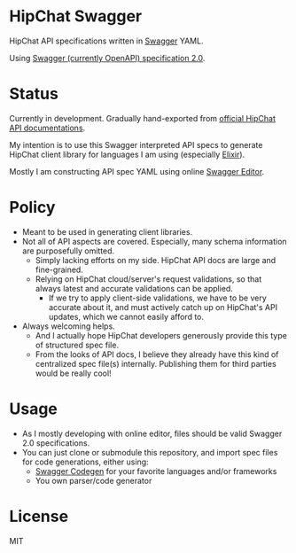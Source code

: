 # HipChat Swagger

HipChat API specifications written in [Swagger](http://swagger.io/) YAML.

Using [Swagger (currently OpenAPI) specification 2.0](https://github.com/OAI/OpenAPI-Specification/blob/master/versions/2.0.md).

# Status

Currently in development. Gradually hand-exported from [official HipChat API documentations](https://www.hipchat.com/docs/apiv2).

My intention is to use this Swagger interpreted API specs to generate HipChat client library
for languages I am using (especially [Elixir](http://elixir-lang.org/)).

Mostly I am constructing API spec YAML using online [Swagger Editor](http://editor.swagger.io/#/).

# Policy

- Meant to be used in generating client libraries.
- Not all of API aspects are covered. Especially, many schema information are purposefully omitted.
    - Simply lacking efforts on my side. HipChat API docs are large and fine-grained.
    - Relying on HipChat cloud/server's request validations, so that always latest and accurate validations can be applied.
        - If we try to apply client-side validations, we have to be very accurate about it,
          and must actively catch up on HipChat's API updates, which we cannot easily afford to.
- Always welcoming helps.
    - And I actually hope HipChat developers generously provide this type of structured spec file.
    - From the looks of API docs, I believe they already have this kind of centralized spec file(s) internally.
      Publishing them for third parties would be really cool!

# Usage

- As I mostly developing with online editor, files should be valid Swagger 2.0 specifications.
- You can just clone or submodule this repository, and import spec files for code generations, either using:
    - [Swagger Codegen](http://swagger.io/swagger-codegen/) for your favorite languages and/or frameworks
    - You own parser/code generator

# License

MIT
